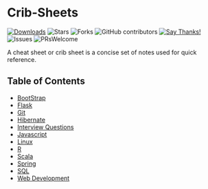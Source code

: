 # Crib-Sheets


[![Downloads](https://img.shields.io/pypi/dm/pdf2textlib.svg)](https://pypistats.org/packages/pdf2textlib)
![Stars](https://img.shields.io/github/stars/Pravalli21/Crib-Sheets.svg?style=social)
![Forks](https://img.shields.io/github/forks/Pravalli21/Crib-Sheets.svg?style=social)
![GitHub contributors](https://img.shields.io/github/contributors/Pravalli21/Crib-Sheets.svg)
[![Say Thanks!](https://img.shields.io/badge/Say-Thanks!-yellow.svg)](https://Pravalli21.ml)
![Issues](https://img.shields.io/github/issues/Pravalli21/Crib-Sheets)
![PRsWelcome](https://img.shields.io/badge/PRs-welcome-informational)

A cheat sheet or crib sheet is a concise set of notes used for quick reference.

## Table of Contents

- [BootStrap](https://github.com/sandeep1324/Cheat-Sheets/blob/master/Bootstrap/Bootstrap-Cheat-Sheet.pdf)
- [Flask](Flask/flask_cheatsheet.pdf)
- [Git](Git/README.md)
- [Hibernate](https://github.com/sandeep1324/Cheat-Sheets/blob/master/Hibernate/hibernate_annotations.pdf)
- [Interview Questions](Interview%20Questions/README.md)
- [Javascript](https://github.com/smriti1313/Cheat-Sheets/blob/master/JavaScript/README.md)
- [Linux](Linux/README.md)
- [R](https://github.com/smriti1313/Cheat-Sheets/blob/master/R%20Cheat%20Sheet/README.md)
- [Scala](Scala/README.md)
- [Spring](https://github.com/sandeep1324/Cheat-Sheets/blob/master/Spring/Spring-framework-4.pdf)
- [SQL](SQL/README.md)
- [Web Development](Web%20Development/cheatsheets.md)


